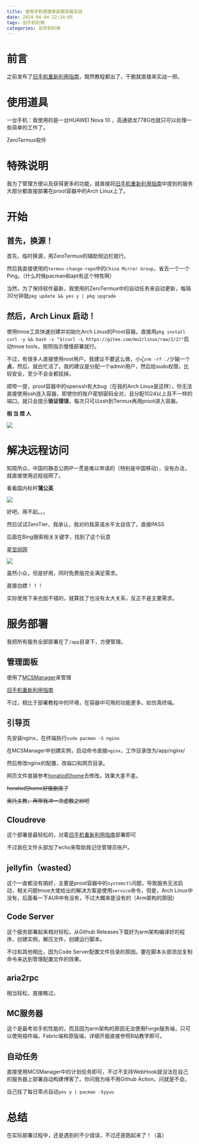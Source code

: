 ```yaml
---
title: 使用手机搭建家庭服务器实战
date: 2024-04-04 22:24:05
tags: 旧手机利用
categories: 旧手机利用
---
```


# 前言

之前发布了[旧手机重新利用指南](/2024/02/09/旧手机重新利用指南/)，既然教程都出了，干脆就直接来实战一把。

# 使用道具

一台手机：我使用的是一台HUAWEI Nova 10 ，高通骁龙778G也就只可以处理一些简单的工作了。

ZeroTermux软件

# 特殊说明

我为了管理方便以及获得更多的功能，就直接将[旧手机重新利用指南](/2024/02/09/旧手机重新利用指南/)中提到的服务大部分都直接部署在proot容器中的Arch Linux上了。

# 开始

## 首先，换源！

首先，临时换源，用ZeroTermux的辅助侧边栏就行。

然后我直接使用的`termux-change-repo`中的`China Mirror Group`，省去一个一个Ping。（什么时候pacman和apt有这个特性啊）

当然，为了保持软件最新，我使用的ZeroTermux中的自动任务来自动更新，每隔30分钟就`pkg update && yes y | pkg upgrade`

## 然后，Arch Linux 启动！

使用tmoe工具快速创建并初始化Arch Linux的Proot容器。直接用`pkg install curl -y && bash -c "$(curl -L https://gitee.com/mo2/linux/raw/2/2)"`启动tmoe tools，按照指示慢慢部署就行。

不过，有很多人直接使用root用户，我建议不要这么做，小心`rm -rf ./`少输一个**点**，然后，就白忙活了。我的建议是分配一个admin用户，然后给sudo权限，比较安全，至少不会全都挂掉。

顺带一提，proot容器中的openssh有大bug（在我的Arch Linux是这样），你无法直接使用ssh连入容器，即使你的账户密钥密码全对，且分配1024以上且不一样的端口。就只会提示**验证错误**，每次只可以ssh到Termux再用proot进入容器。

**相 当 烦 人**

![](/images/使用手机搭建家庭服务器实战/f0702c17f10009d27abe6b36215a0fef141432942.jpg)

# 解决远程访问

知周所众，中国的静态公网IP一贯是难以申请的（特别是中国移动），没有办法，就直接使用远程组网了。

看看国内标杆**蒲公英**

![](/images/使用手机搭建家庭服务器实战/screenshot-1712288868303.png)

好吧，用不起。。。

然后试试ZeroTier，我承认，我对的我英语水平太自信了，直接PASS

后面在Bing搜索相关关键字，找到了这个玩意

[星空组网](ip4.ink)

![](/images/使用手机搭建家庭服务器实战/image.png)

虽然小众，但是好用，同时免费版完全满足需求。

直接白嫖！！！

实际使用下来也挺不错的，就算挂了也没有太大关系，反正不是主要需求。

# 服务部署

我把所有服务全部部署在了`/app`目录下，方便管理。

## 管理面板

使用了[MCSManager](mcsmanager.com)来管理

[旧手机重新利用指南](/2024/02/09/旧手机重新利用指南/)

不过，相比于部署教程中的环境，在容器中可用的功能更多。如仿真终端。

## 引导页

先安装nginx，在终端执行`sudo pacman -S nginx`

在MCSManager中创建实例，启动命令直接`nginx`，工作目录改为/app/nginx/

然后修改nginx的配置，改端口和网页目录。

网页文件直接参考[horatio的home](https://github.com/horatio/home)去修改。效果大差不差。

~~horatio的home好像删库了~~

~~奥托主教，再带我冲一次虚数之树吧~~

## Cloudreve

这个部署是最轻松的，对着[旧手机重新利用指南](/2024/02/09/旧手机重新利用指南/)部署即可

不过我在文件头部加了echo来帮助我记住管理员账户。

## jellyfin（wasted）

这个一直都没有搞好，主要是proot容器中的`systemctl`问题，导致服务无法启动，相关问题tmoe大佬给出的解决方案是使用`service`命令，但是，Arch Linux中没有，后面看一下AUR中有没有，不过大概率是没有的（Arm架构的原因）

## Code Server

这个服务部署起来相对轻松，从Github Releases下载好为arm架构编译好的程序，创建实例，解压文件，创建运行脚本。

不过和其他相比，因为Code Server配置文件目录的原因。要在脚本头部添加复制命令来达到管理配置文件的效果。

## aria2rpc

相当轻松，直接略过。

## MC服务器

这个是最考验手机性能的，而且因为arm架构的原因无法使用Forge服务端，只可以使用插件端，Fabric端和原版端，详细开服直接参照B站教学即可。

## 自动任务

直接使用MCSManager中的计划任务即可，不过不支持WebHook就没法在自己的服务器上部署自动构建博客了。你问我为啥不用Github Action，问就是不会。

自己挂了每日零点自动`yes y | pacman -Syyuu`

# 总结

在实际部署过程中，还是遇到的不少错误，不过还是跑起来了！（喜）